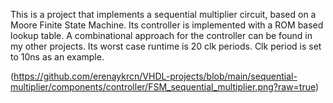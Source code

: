 This is a project that implements a sequential multiplier circuit, based
on a Moore Finite State Machine. Its controller is implemented with a 
ROM based lookup table. A combinational approach for the controller can be 
found in my other projects.
Its worst case runtime is 20 clk periods. Clk period is set to 10ns as
an example. 

(https://github.com/erenaykrcn/VHDL-projects/blob/main/sequential-multiplier/components/controller/FSM_sequential_multiplier.png?raw=true)